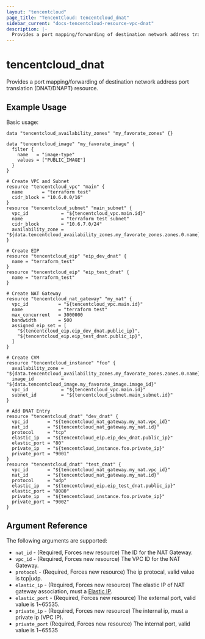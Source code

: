 ```yaml
---
layout: "tencentcloud"
page_title: "TencentCloud: tencentcloud_dnat"
sidebar_current: "docs-tencentcloud-resource-vpc-dnat"
description: |-
  Provides a port mapping/forwarding of destination network address translation (DNAT/DNAPT) resource.
---
```


# tencentcloud_dnat

Provides a port mapping/forwarding of destination network address port translation (DNAT/DNAPT) resource.

## Example Usage

Basic usage:

```hcl
data "tencentcloud_availability_zones" "my_favorate_zones" {}

data "tencentcloud_image" "my_favorate_image" {
  filter {
    name   = "image-type"
    values = ["PUBLIC_IMAGE"]
  }
}

# Create VPC and Subnet
resource "tencentcloud_vpc" "main" {
  name       = "terraform test"
  cidr_block = "10.6.0.0/16"
}
resource "tencentcloud_subnet" "main_subnet" {
  vpc_id            = "${tencentcloud_vpc.main.id}"
  name              = "terraform test subnet"
  cidr_block        = "10.6.7.0/24"
  availability_zone = "${data.tencentcloud_availability_zones.my_favorate_zones.zones.0.name}"
}

# Create EIP
resource "tencentcloud_eip" "eip_dev_dnat" {
  name = "terraform_test"
}
resource "tencentcloud_eip" "eip_test_dnat" {
  name = "terraform_test"
}

# Create NAT Gateway
resource "tencentcloud_nat_gateway" "my_nat" {
  vpc_id           = "${tencentcloud_vpc.main.id}"
  name             = "terraform test"
  max_concurrent   = 3000000
  bandwidth        = 500
  assigned_eip_set = [
    "${tencentcloud_eip.eip_dev_dnat.public_ip}",
    "${tencentcloud_eip.eip_test_dnat.public_ip}",
  ]
}

# Create CVM
resource "tencentcloud_instance" "foo" {
  availability_zone = "${data.tencentcloud_availability_zones.my_favorate_zones.zones.0.name}"
  image_id          = "${data.tencentcloud_image.my_favorate_image.image_id}"
  vpc_id            = "${tencentcloud_vpc.main.id}"
  subnet_id         = "${tencentcloud_subnet.main_subnet.id}"
}

# Add DNAT Entry
resource "tencentcloud_dnat" "dev_dnat" {
  vpc_id       = "${tencentcloud_nat_gateway.my_nat.vpc_id}"
  nat_id       = "${tencentcloud_nat_gateway.my_nat.id}"
  protocol     = "tcp"
  elastic_ip   = "${tencentcloud_eip.eip_dev_dnat.public_ip}"
  elastic_port = "80"
  private_ip   = "${tencentcloud_instance.foo.private_ip}"
  private_port = "9001"
}
resource "tencentcloud_dnat" "test_dnat" {
  vpc_id       = "${tencentcloud_nat_gateway.my_nat.vpc_id}"
  nat_id       = "${tencentcloud_nat_gateway.my_nat.id}"
  protocol     = "udp"
  elastic_ip   = "${tencentcloud_eip.eip_test_dnat.public_ip}"
  elastic_port = "8080"
  private_ip   = "${tencentcloud_instance.foo.private_ip}"
  private_port = "9002"
}
```

## Argument Reference

The following arguments are supported:

* `nat_id` - (Required, Forces new resource) The ID for the NAT Gateway.
* `vpc_id` - (Required, Forces new resource) The VPC ID for the NAT Gateway.
* `protocol` - (Required, Forces new resource) The ip protocal, valid value is tcp|udp.
* `elastic_ip` - (Required, Forces new resource) The elastic IP of NAT gateway association, must a [Elastic IP](eip.html).
* `elastic_port` - (Required, Forces new resource) The external port, valid value is 1~65535.
* `private_ip` - (Required, Forces new resource) The internal ip, must a private ip (VPC IP).
* `private_port` (Required, Forces new resource) The internal port, valid value is 1~65535
